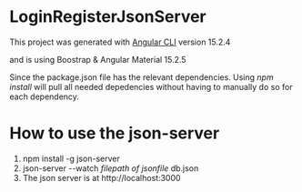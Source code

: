 # LoginRegisterJsonServer

This project was generated with [Angular CLI](https://github.com/angular/angular-cli) version 15.2.4

and is using Boostrap & Angular Material 15.2.5

Since the package.json file has the relevant dependencies. Using *npm install* will pull all needed depedencies
without having to manually do so for each dependency.

# How to use the json-server

1. npm install -g json-server
2. json-server --watch *filepath of jsonfile* db.json
3. The json server is at http://localhost:3000
